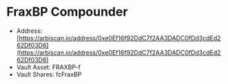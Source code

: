 # FraxBP Compounder

* Address: [https://arbiscan.io/address/0xe0Ef16f92DdC7f2AA3DADC0fDd3cdEd262Df03D6](https://arbiscan.io/address/0xe0Ef16f92DdC7f2AA3DADC0fDd3cdEd262Df03D6)
* Vault Asset: FRAXBP-f
* Vault Shares: fcFraxBP
